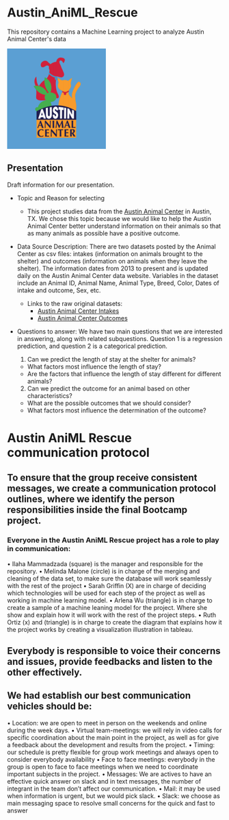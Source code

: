 # Austin_AniML_Rescue
This repository contains a Machine Learning project to analyze Austin Animal Center's data

![AAC_graphic](https://github.com/ilaha/Austin_AniML_Rescue/blob/main/Images/AAC_graphic.PNG)



## Presentation
Draft information for our presentation.

- Topic and Reason for selecting 
  - This project studies data from the [Austin Animal Center](http://www.austintexas.gov/content/austin-animal-center) in Austin, TX. We chose this topic because we would like to help the Austin Animal Center better understand information on their animals so that as many animals as possible have a positive outcome.

- Data Source Description: There are two datasets posted by the Animal Center as csv files: intakes (information on animals brought to the shelter) and outcomes (information on animals when they leave the shelter). The information dates from 2013 to present and is updated daily on the Austin Animal Center data website. Variables in the dataset include an Animal ID, Animal Name, Animal Type, Breed, Color, Dates of intake and outcome, Sex, etc. 
  - Links to the raw original datasets:
    - [Austin Animal Center Intakes](https://data.austintexas.gov/Health-and-Community-Services/Austin-Animal-Center-Intakes/wter-evkm)
    - [Austin Animal Center Outcomes](https://data.austintexas.gov/Health-and-Community-Services/Austin-Animal-Center-Outcomes/9t4d-g238)

- Questions to answer: We have two main questions that we are interested in answering, along with related subquestions. Question 1 is a regression prediction, and question 2 is a categorical prediction.
  1. Can we predict the length of stay at the shelter for animals?
    - What factors most influence the length of stay?
    - Are the factors that influence the length of stay different for different animals?
  2. Can we predict the outcome for an animal based on other characteristics?
    - What are the possible outcomes that we should consider?
    - What factors most influence the determination of the outcome?
  
# Austin AniML Rescue communication protocol
## To ensure that the group receive consistent messages, we create a communication protocol outlines, where we identify the person responsibilities inside the final Bootcamp project.  
### Everyone in the Austin AniML Rescue project has a role to play in communication:
•	Ilaha Mammadzada (square) is the manager and responsible for the repository.
•	Melinda Malone (circle) is in charge of the merging and cleaning of the data set, to make sure the database will work seamlessly with the rest of the project
•	Sarah Griffin (X) are in charge of deciding which technologies will be used for each step of the project as well as working in machine learning model.
•	Arlena Wu  (triangle) is in charge to create a sample of a machine leaning model for the project. Where she show and explain how it will work with the rest of the project steps.
•	Ruth Ortiz (x) and (triangle) is in charge to create the diagram that explains how it the project works by creating a visualization illustration in tableau.
## Everybody is responsible to voice their concerns and issues, provide feedbacks and listen to the other effectively.

## We had establish our best communication vehicles should be:
•	Location: we are open to meet in person on the weekends and online during the week days.
•	Virtual team-meetings: we will rely in video calls for specific coordination about the main point in the project, as well as for give a feedback about the development and results from the project.
•	Timing: our schedule is pretty flexible for group work meetings and always open to consider everybody availability
•	Face to face meetings: everybody in the group is open to face to face meetings when we need to coordinate important subjects in the project.
•	Messages: We are actives to have an effective quick answer on slack and in text messages, the number of integrant in the team don’t affect our communication.
•	Mail: it may be used when information is urgent, but we would pick slack.
•	Slack: we choose as main messaging space to resolve small concerns for the quick and fast to answer 

